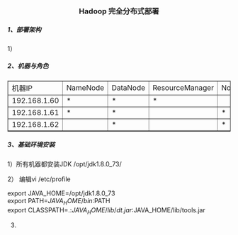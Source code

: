 <div align="center"> <h3>Hadoop 完全分布式部署</h3></div>

<h5>1、部署架构</h5>

1）

<h5>2、机器与角色</h5>



<table border="1">
<tr>
<td>机器IP</td>
<td>NameNode</td>
<td>DataNode</td>
<td>ResourceManager</td>
<td>NodeManager</td>
<td>ZooKeeper</td>
<td>JN</td>
</tr>
<tr>
<td>192.168.1.60</td>
<td>*</td>
<td>*</td>
<td>*</td>
<td></td>
<td>*</td>
<td></td>
</tr>
<tr>
<td>192.168.1.61</td>
<td>*</td>
<td>*</td>
<td></td>
<td>*</td>
<td>*</td>
<td>*</td>
</tr>
<tr>
<td>192.168.1.62</td>
<td></td>
<td>*</td>
<td></td>
<td>*</td>
<td>*</td>
<td>*</td>
</tr>
</table>


<h5>3、基础环境安装</h5>
1）所有机器都安装JDK /opt/jdk1.8.0_73/

2） 编辑vi /etc/profile

export JAVA_HOME=/opt/jdk1.8.0_73<br>
export PATH=$JAVA_HOME/bin:$PATH<br>
export CLASSPATH=.:$JAVA_HOME/lib/dt.jar:$JAVA_HOME/lib/tools.jar<br>

3) 
